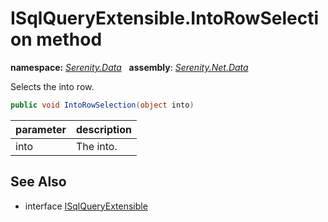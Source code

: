 # ISqlQueryExtensible.IntoRowSelection method
**namespace:** *[Serenity.Data](../../README.md#serenity.data-namespace)*   **assembly**: *[Serenity.Net.Data](../../README.md)*

Selects the into row.

```csharp
public void IntoRowSelection(object into)
```

| parameter | description |
| --- | --- |
| into | The into. |

## See Also

* interface [ISqlQueryExtensible](../ISqlQueryExtensible.md)